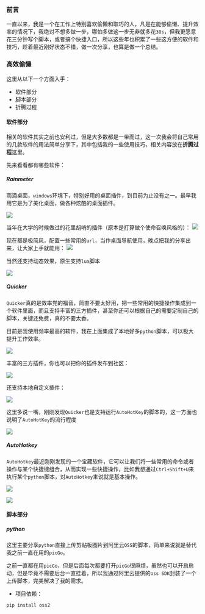 
### 前言

一直以来，我是一个在工作上特别喜欢偷懒和取巧的人，凡是在能够偷懒、提升效率的情况下，我绝对不想多做一步，哪怕多做这一步无非就多花`30s`，但我更愿意花三分钟写个脚本，或者搞个快捷入口，所以这些年也积累了一些这方便的软件和技巧，趁着最近刚好状态不错，做一次分享，也算是做一个总结。

### 高效偷懒

这里从以下一个方面入手：
- 软件部分
- 脚本部分
- 折腾过程

#### 软件部分

相关的软件其实之前也安利过，但是大多数都是一带而过，这一次我会将自己常用的几款软件的用法简单分享下，其中包括我的一些使用技巧，相关内容放在**折腾过程**这里。

先来看看都有哪些软件：

##### Rainmeter

雨滴桌面，`windows`环境下，特别好用的桌面插件，到目前为止没有之一。最早我用它是为了美化桌面，做各种炫酷的桌面插件。

![](https://syske-pic-bed.oss-cn-hangzhou.aliyuncs.com/imgs/df2c1d8a-1811-42c7-a1d9-14d9ffa6e5ec.jpg)

当年在大学的时候做过的花里胡哨的插件（原本是打算做个使命召唤风格的）：
![](https://syske-pic-bed.oss-cn-hangzhou.aliyuncs.com/imgs/06b2d3a8-4756-48d6-9abc-001aa0dac337.jpg)

现在都是极简风，配置一些常用的`url`，当作桌面导航使用，晚点把我的分享出来，让大家上手就能用：
![](https://syske-pic-bed.oss-cn-hangzhou.aliyuncs.com/imgs/0a540084-e4fb-4185-80c2-18a4d6e6c3bd.jpg)

当然还支持动态效果，原生支持`lua`脚本

![](https://syske-pic-bed.oss-cn-hangzhou.aliyuncs.com/imgs/111.gif)

##### Quicker 

`Quicker`真的是效率党的福音，简直不要太好用，把一些常用的快捷操作集成到一个软件里面，而且支持丰富的三方插件，甚至你还可以根据自己的需要定制自己的脚本，关键还免费，真的不要太香。

目前是我使用频率最高的软件，我在上面集成了本地好多`python`脚本，可以极大提升工作效率。

![](https://syske-pic-bed.oss-cn-hangzhou.aliyuncs.com/imgs/aac529d9-ad44-42f5-877e-54be7447505f.jpg)

丰富的三方插件，你也可以把你的插件发布到社区：

![](https://syske-pic-bed.oss-cn-hangzhou.aliyuncs.com/imgs/1f1f8f4a-a59a-4389-8b22-0a9bc9ce04ce.jpg)

还支持本地自定义插件：

![](https://syske-pic-bed.oss-cn-hangzhou.aliyuncs.com/imgs/222.gif)

这里多说一嘴，刚刚发现`Quicker`也是支持运行`AutoHotKey`的脚本的，这一方面也说明了`AutoHotKey`的流行程度

![](https://syske-pic-bed.oss-cn-hangzhou.aliyuncs.com/imgs/a6da7f94-b6f6-4296-be88-b565a0d52849.jpg)


##### AutoHotkey

`AutoHotkey`最近刚刚发现的一个宝藏软件，它可以让我们将一些常用的命令或者操作与某个快捷键组合，从而实现一些快捷操作，比如我想通过`Ctrl+Shift+U`来执行某个`python`脚本，对`AutoHotkey`来说就是基本操作。

![](https://syske-pic-bed.oss-cn-hangzhou.aliyuncs.com/imgs/97595e04-3f49-4511-809d-71e1d7343af6.jpg)

![](https://syske-pic-bed.oss-cn-hangzhou.aliyuncs.com/imgs/66828e56-3d9f-4700-9e61-380f8fa54814.jpg)


#### 脚本部分

##### python

这里主要分享`python`直接上传剪贴板图片到阿里云`OSS`的脚本，简单来说就是替代我之前一直在用的`picGo`。

之前一直都在用`picGo`，但是后面每次都要打开`picGo`很麻烦，虽然也可以开启启动，但是毕竟不需要后台一直挂着，所以我通过阿里云提供的`oss SDK`封装了一个上传脚本，完美解决了我的需求。

- 项目依赖：

```sh
pip install oss2
```

